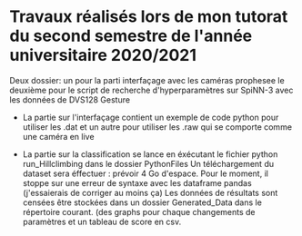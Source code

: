 # Travaux réalisés lors de mon tutorat du second semestre de l'année universitaire 2020/2021

Deux dossier: un pour la parti interfaçage avec les caméras prophesee
              le deuxième pour le script de recherche d'hyperparamètres sur SpiNN-3 avec les données de DVS128 Gesture
                
- La partie sur l'interfaçage contient un exemple de code python pour utiliser les .dat et un autre pour utiliser les .raw qui se comporte comme une caméra en live


- La partie sur la classification se lance en éxécutant le fichier python run_Hillclimbing dans le dossier PythonFiles
   Un téléchargement du dataset sera éffectuer : prévoir 4 Go d'espace.
   Pour le moment, il stoppe sur une erreur de syntaxe avec les dataframe pandas (j'essaierais de corriger au moins ça)
   Les données de résultats sont censées être stockées dans un dossier Generated_Data dans le répertoire courant. (des graphs pour chaque changements de paramètres et un tableau de score en csv.
   
